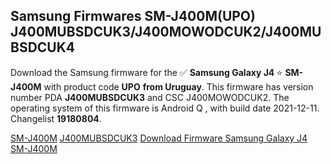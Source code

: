 <h2>Samsung Firmwares SM-J400M(UPO) J400MUBSDCUK3/J400MOWODCUK2/J400MUBSDCUK4</h2>
Download the Samsung firmware for the ✅ <strong>Samsung Galaxy J4 </strong> ⭐ <strong>SM-J400M</strong> with product code <strong>UPO</strong> <strong> from Uruguay</strong>. This firmware has version number PDA <strong>J400MUBSDCUK3</strong> and CSC J400MOWODCUK2. The operating system of this firmware is Android Q , with build date 2021-12-11. Changelist <strong>19180804</strong>.


[SM-J400M](https://samfirm.shop/samsung/model/SM-J400M)
[J400MUBSDCUK3](https://samfirm.shop/samsung/pda/J400MUBSDCUK3)
[Download Firmware Samsung Galaxy J4 SM-J400M](https://samfirm.shop/samsung/firmware/481690)
